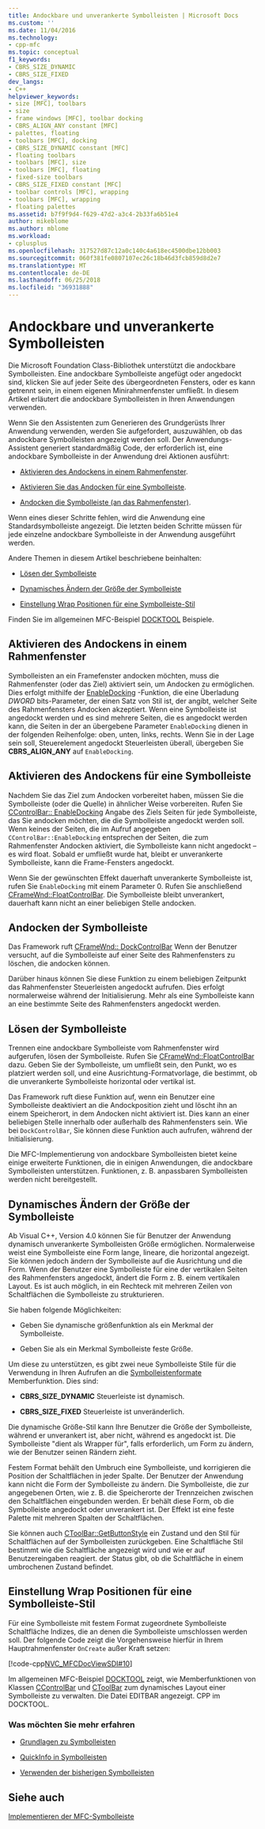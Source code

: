 ```yaml
---
title: Andockbare und unverankerte Symbolleisten | Microsoft Docs
ms.custom: ''
ms.date: 11/04/2016
ms.technology:
- cpp-mfc
ms.topic: conceptual
f1_keywords:
- CBRS_SIZE_DYNAMIC
- CBRS_SIZE_FIXED
dev_langs:
- C++
helpviewer_keywords:
- size [MFC], toolbars
- size
- frame windows [MFC], toolbar docking
- CBRS_ALIGN_ANY constant [MFC]
- palettes, floating
- toolbars [MFC], docking
- CBRS_SIZE_DYNAMIC constant [MFC]
- floating toolbars
- toolbars [MFC], size
- toolbars [MFC], floating
- fixed-size toolbars
- CBRS_SIZE_FIXED constant [MFC]
- toolbar controls [MFC], wrapping
- toolbars [MFC], wrapping
- floating palettes
ms.assetid: b7f9f9d4-f629-47d2-a3c4-2b33fa6b51e4
author: mikeblome
ms.author: mblome
ms.workload:
- cplusplus
ms.openlocfilehash: 317527d87c12a0c140c4a618ec4500dbe12bb003
ms.sourcegitcommit: 060f381fe0807107ec26c18b46d3fcb859d8d2e7
ms.translationtype: MT
ms.contentlocale: de-DE
ms.lasthandoff: 06/25/2018
ms.locfileid: "36931888"
---
```

# <a name="docking-and-floating-toolbars"></a>Andockbare und unverankerte Symbolleisten
Die Microsoft Foundation Class-Bibliothek unterstützt die andockbare Symbolleisten. Eine andockbare Symbolleiste angefügt oder angedockt sind, klicken Sie auf jeder Seite des übergeordneten Fensters, oder es kann getrennt sein, in einem eigenen Minirahmenfenster umfließt. In diesem Artikel erläutert die andockbare Symbolleisten in Ihren Anwendungen verwenden.  
  
 Wenn Sie den Assistenten zum Generieren des Grundgerüsts Ihrer Anwendung verwenden, werden Sie aufgefordert, auszuwählen, ob das andockbare Symbolleisten angezeigt werden soll. Der Anwendungs-Assistent generiert standardmäßig Code, der erforderlich ist, eine andockbare Symbolleiste in der Anwendung drei Aktionen ausführt:  
  
-   [Aktivieren des Andockens in einem Rahmenfenster](#_core_enabling_docking_in_a_frame_window).  
  
-   [Aktivieren Sie das Andocken für eine Symbolleiste](#_core_enabling_docking_for_a_toolbar).  
  
-   [Andocken die Symbolleiste (an das Rahmenfenster)](#_core_docking_the_toolbar).  
  
 Wenn eines dieser Schritte fehlen, wird die Anwendung eine Standardsymbolleiste angezeigt. Die letzten beiden Schritte müssen für jede einzelne andockbare Symbolleiste in der Anwendung ausgeführt werden.  
  
 Andere Themen in diesem Artikel beschriebene beinhalten:  
  
-   [Lösen der Symbolleiste](#_core_floating_the_toolbar)  
  
-   [Dynamisches Ändern der Größe der Symbolleiste](#_core_dynamically_resizing_the_toolbar)  
  
-   [Einstellung Wrap Positionen für eine Symbolleiste-Stil](#_core_setting_wrap_positions_for_a_fixed_style_toolbar)  
  
 Finden Sie im allgemeinen MFC-Beispiel [DOCKTOOL](../visual-cpp-samples.md) Beispiele.  
  
##  <a name="_core_enabling_docking_in_a_frame_window"></a> Aktivieren des Andockens in einem Rahmenfenster  
 Symbolleisten an ein Framefenster andocken möchten, muss die Rahmenfenster (oder das Ziel) aktiviert sein, um Andocken zu ermöglichen. Dies erfolgt mithilfe der [EnableDocking](../mfc/reference/cframewnd-class.md#enabledocking) -Funktion, die eine Überladung *DWORD* bits-Parameter, der einen Satz von Stil ist, der angibt, welcher Seite des Rahmenfensters Andocken akzeptiert. Wenn eine Symbolleiste ist angedockt werden und es sind mehrere Seiten, die es angedockt werden kann, die Seiten in der an übergebene Parameter `EnableDocking` dienen in der folgenden Reihenfolge: oben, unten, links, rechts. Wenn Sie in der Lage sein soll, Steuerelement angedockt Steuerleisten überall, übergeben Sie **CBRS_ALIGN_ANY** auf `EnableDocking`.  
  
##  <a name="_core_enabling_docking_for_a_toolbar"></a> Aktivieren des Andockens für eine Symbolleiste  
 Nachdem Sie das Ziel zum Andocken vorbereitet haben, müssen Sie die Symbolleiste (oder die Quelle) in ähnlicher Weise vorbereiten. Rufen Sie [CControlBar:: EnableDocking](../mfc/reference/ccontrolbar-class.md#enabledocking) Angabe des Ziels Seiten für jede Symbolleiste, das Sie andocken möchten, die die Symbolleiste angedockt werden soll. Wenn keines der Seiten, die im Aufruf angegeben `CControlBar::EnableDocking` entsprechen der Seiten, die zum Rahmenfenster Andocken aktiviert, die Symbolleiste kann nicht angedockt – es wird float. Sobald er umfließt wurde hat, bleibt er unverankerte Symbolleiste, kann die Frame-Fensters angedockt.  
  
 Wenn Sie der gewünschten Effekt dauerhaft unverankerte Symbolleiste ist, rufen Sie `EnableDocking` mit einem Parameter 0. Rufen Sie anschließend [CFrameWnd::FloatControlBar](../mfc/reference/cframewnd-class.md#floatcontrolbar). Die Symbolleiste bleibt unverankert, dauerhaft kann nicht an einer beliebigen Stelle andocken.  
  
##  <a name="_core_docking_the_toolbar"></a> Andocken der Symbolleiste  
 Das Framework ruft [CFrameWnd:: DockControlBar](../mfc/reference/cframewnd-class.md#dockcontrolbar) Wenn der Benutzer versucht, auf die Symbolleiste auf einer Seite des Rahmenfensters zu löschen, die andocken können.  
  
 Darüber hinaus können Sie diese Funktion zu einem beliebigen Zeitpunkt das Rahmenfenster Steuerleisten angedockt aufrufen. Dies erfolgt normalerweise während der Initialisierung. Mehr als eine Symbolleiste kann an eine bestimmte Seite des Rahmenfensters angedockt werden.  
  
##  <a name="_core_floating_the_toolbar"></a> Lösen der Symbolleiste  
 Trennen eine andockbare Symbolleiste vom Rahmenfenster wird aufgerufen, lösen der Symbolleiste. Rufen Sie [CFrameWnd::FloatControlBar](../mfc/reference/cframewnd-class.md#floatcontrolbar) dazu. Geben Sie der Symbolleiste, um umfließt sein, den Punkt, wo es platziert werden soll, und eine Ausrichtung-Formatvorlage, die bestimmt, ob die unverankerte Symbolleiste horizontal oder vertikal ist.  
  
 Das Framework ruft diese Funktion auf, wenn ein Benutzer eine Symbolleiste deaktiviert an die Andockposition zieht und löscht ihn an einem Speicherort, in dem Andocken nicht aktiviert ist. Dies kann an einer beliebigen Stelle innerhalb oder außerhalb des Rahmenfensters sein. Wie bei `DockControlBar`, Sie können diese Funktion auch aufrufen, während der Initialisierung.  
  
 Die MFC-Implementierung von andockbare Symbolleisten bietet keine einige erweiterte Funktionen, die in einigen Anwendungen, die andockbare Symbolleisten unterstützen. Funktionen, z. B. anpassbaren Symbolleisten werden nicht bereitgestellt.  
  
##  <a name="_core_dynamically_resizing_the_toolbar"></a> Dynamisches Ändern der Größe der Symbolleiste  
 Ab Visual C++, Version 4.0 können Sie für Benutzer der Anwendung dynamisch unverankerte Symbolleisten Größe ermöglichen. Normalerweise weist eine Symbolleiste eine Form lange, lineare, die horizontal angezeigt. Sie können jedoch ändern der Symbolleiste auf die Ausrichtung und die Form. Wenn der Benutzer eine Symbolleiste für eine der vertikalen Seiten des Rahmenfensters angedockt, ändert die Form z. B. einem vertikalen Layout. Es ist auch möglich, in ein Rechteck mit mehreren Zeilen von Schaltflächen die Symbolleiste zu strukturieren.  
  
 Sie haben folgende Möglichkeiten:  
  
-   Geben Sie dynamische größenfunktion als ein Merkmal der Symbolleiste.  
  
-   Geben Sie als ein Merkmal Symbolleiste feste Größe.  
  
 Um diese zu unterstützen, es gibt zwei neue Symbolleiste Stile für die Verwendung in Ihren Aufrufen an die [Symbolleistenformate](../mfc/reference/ctoolbar-class.md#create) Memberfunktion. Dies sind:  
  
-   **CBRS_SIZE_DYNAMIC** Steuerleiste ist dynamisch.  
  
-   **CBRS_SIZE_FIXED** Steuerleiste ist unveränderlich.  
  
 Die dynamische Größe-Stil kann Ihre Benutzer die Größe der Symbolleiste, während er unverankert ist, aber nicht, während es angedockt ist. Die Symbolleiste "dient als Wrapper für", falls erforderlich, um Form zu ändern, wie der Benutzer seinen Rändern zieht.  
  
 Festem Format behält den Umbruch eine Symbolleiste, und korrigieren die Position der Schaltflächen in jeder Spalte. Der Benutzer der Anwendung kann nicht die Form der Symbolleiste zu ändern. Die Symbolleiste, die zur angegebenen Orten, wie z. B. die Speicherorte der Trennzeichen zwischen den Schaltflächen eingebunden werden. Er behält diese Form, ob die Symbolleiste angedockt oder unverankert ist. Der Effekt ist eine feste Palette mit mehreren Spalten der Schaltflächen.  
  
 Sie können auch [CToolBar::GetButtonStyle](../mfc/reference/ctoolbar-class.md#getbuttonstyle) ein Zustand und den Stil für Schaltflächen auf der Symbolleisten zurückgeben. Eine Schaltfläche Stil bestimmt wie die Schaltfläche angezeigt wird und wie er auf Benutzereingaben reagiert. der Status gibt, ob die Schaltfläche in einem umbrochenen Zustand befindet.  
  
##  <a name="_core_setting_wrap_positions_for_a_fixed_style_toolbar"></a> Einstellung Wrap Positionen für eine Symbolleiste-Stil  
 Für eine Symbolleiste mit festem Format zugeordnete Symbolleiste Schaltfläche Indizes, die an denen die Symbolleiste umschlossen werden soll. Der folgende Code zeigt die Vorgehensweise hierfür in Ihrem Hauptrahmenfenster `OnCreate` außer Kraft setzen:  
  
 [!code-cpp[NVC_MFCDocViewSDI#10](../mfc/codesnippet/cpp/docking-and-floating-toolbars_1.cpp)]  
  
 Im allgemeinen MFC-Beispiel [DOCKTOOL](../visual-cpp-samples.md) zeigt, wie Memberfunktionen von Klassen [CControlBar](../mfc/reference/ccontrolbar-class.md) und [CToolBar](../mfc/reference/ctoolbar-class.md) zum dynamisches Layout einer Symbolleiste zu verwalten. Die Datei EDITBAR angezeigt. CPP im DOCKTOOL.  
  
### <a name="what-do-you-want-to-know-more-about"></a>Was möchten Sie mehr erfahren  
  
-   [Grundlagen zu Symbolleisten](../mfc/toolbar-fundamentals.md)  
  
-   [QuickInfo in Symbolleisten](../mfc/toolbar-tool-tips.md)  
  
-   [Verwenden der bisherigen Symbolleisten](../mfc/using-your-old-toolbars.md)  
  
## <a name="see-also"></a>Siehe auch  
 [Implementieren der MFC-Symbolleiste](../mfc/mfc-toolbar-implementation.md)

